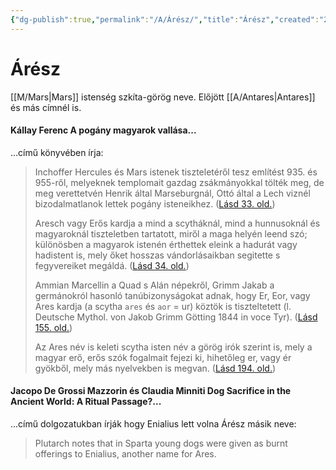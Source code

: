 ```yaml
---
{"dg-publish":true,"permalink":"/A/Árész/","title":"Árész","created":"2024-01-23T03:59","updated":"2024-01-25T12:45"}
---
```



# Árész

[[M/Mars\|Mars]] istenség szkíta-görög neve. Előjött [[A/Antares\|Antares]] és más címnél is.  

#### Kállay Ferenc A pogány magyarok vallása...

...című könyvében írja:
> Inchoffer Hercules és Mars istenek tiszteletéről tesz említést 935. és 955-ről, melyeknek templomait gazdag zsákmányokkal tölték meg, de meg verettetvén Henrik által Marseburgnál, Ottó által a Lech viznél bizodalmatlanok lettek pogány isteneikhez. ([Lásd 33. old.](zotero://open-pdf/library/items/DFI47XPY?page=33&annotation=6PMH7R4M))
>
> Aresch vagy Erős kardja a mind a scytháknál, mind a hunnusoknál és magyaroknál tiszteletben tartatott, miről a maga helyén leend szó; különösben a magyarok istenén érthettek eleink a hadurát vagy hadistent is, mely őket hosszas vándorlásaikban segitette s fegyvereiket megáldá. ([Lásd 34. old.](zotero://open-pdf/library/items/DFI47XPY?page=34&annotation=XUWCQDY8))  
> 
> Ammian Marcellin a Quad s Alán népekről, Grimm Jakab a germánokról hasonló tanúbizonyságokat adnak, hogy Er, Eor, vagy Ares kardja (a scytha `ares` és `aor` = ur) köztök is tiszteltetett (l. Deutsche Mythol. von Jakob Grimm Götting 1844 in voce Tyr). ([Lásd 155. old.](zotero://open-pdf/library/items/DFI47XPY?page=155&annotation=FU5QI9HG))  
> 
> Az Ares név is keleti scytha isten név a görög irók szerint is, mely a magyar erő, erős szók fogalmait fejezi ki, hihetőleg er, vagy ér gyökből, mely más nyelvekben is megvan. ([Lásd 194. old.](zotero://open-pdf/library/items/DFI47XPY?page=194&annotation=X5N8V4I2))

#### Jacopo De Grossi Mazzorin és Claudia Minniti Dog Sacrifice in the Ancient World: A Ritual Passage?...  

...című dolgozatukban írják hogy Enialius lett volna Árész másik neve:  
> Plutarch notes that in Sparta young dogs were given as burnt offerings to Enialius, another name for Ares.  